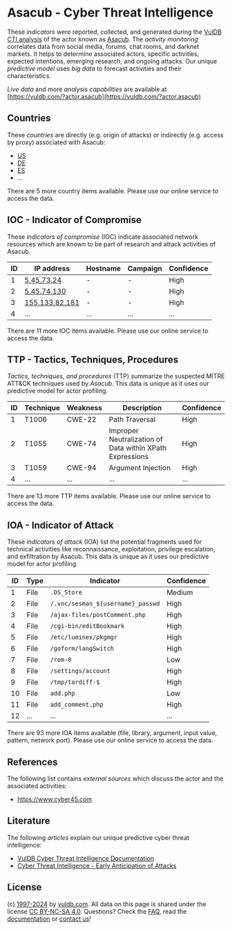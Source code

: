 # Asacub - Cyber Threat Intelligence

These _indicators_ were reported, collected, and generated during the [VulDB CTI analysis](https://vuldb.com/?kb.cti) of the actor known as [Asacub](https://vuldb.com/?actor.asacub). The _activity monitoring_ correlates data from social media, forums, chat rooms, and darknet markets. It helps to determine associated actors, specific activities, expected intentions, emerging research, and ongoing attacks. Our unique _predictive model_ uses _big data_ to forecast activities and their characteristics.

_Live data_ and more _analysis capabilities_ are available at [https://vuldb.com/?actor.asacub](https://vuldb.com/?actor.asacub)

## Countries

These _countries_ are directly (e.g. origin of attacks) or indirectly (e.g. access by proxy) associated with Asacub:

* [US](https://vuldb.com/?country.us)
* [DE](https://vuldb.com/?country.de)
* [ES](https://vuldb.com/?country.es)
* ...

There are 5 more country items available. Please use our online service to access the data.

## IOC - Indicator of Compromise

These _indicators of compromise_ (IOC) indicate associated network resources which are known to be part of research and attack activities of Asacub.

ID | IP address | Hostname | Campaign | Confidence
-- | ---------- | -------- | -------- | ----------
1 | [5.45.73.24](https://vuldb.com/?ip.5.45.73.24) | - | - | High
2 | [5.45.74.130](https://vuldb.com/?ip.5.45.74.130) | - | - | High
3 | [155.133.82.181](https://vuldb.com/?ip.155.133.82.181) | - | - | High
4 | ... | ... | ... | ...

There are 11 more IOC items available. Please use our online service to access the data.

## TTP - Tactics, Techniques, Procedures

_Tactics, techniques, and procedures_ (TTP) summarize the suspected MITRE ATT&CK techniques used by _Asacub_. This data is unique as it uses our predictive model for actor profiling.

ID | Technique | Weakness | Description | Confidence
-- | --------- | -------- | ----------- | ----------
1 | T1006 | CWE-22 | Path Traversal | High
2 | T1055 | CWE-74 | Improper Neutralization of Data within XPath Expressions | High
3 | T1059 | CWE-94 | Argument Injection | High
4 | ... | ... | ... | ...

There are 13 more TTP items available. Please use our online service to access the data.

## IOA - Indicator of Attack

These _indicators of attack_ (IOA) list the potential fragments used for technical activities like reconnaissance, exploitation, privilege escalation, and exfiltration by Asacub. This data is unique as it uses our predictive model for actor profiling.

ID | Type | Indicator | Confidence
-- | ---- | --------- | ----------
1 | File | `.DS_Store` | Medium
2 | File | `/.vnc/sesman_${username}_passwd` | High
3 | File | `/ajax-files/postComment.php` | High
4 | File | `/cgi-bin/editBookmark` | High
5 | File | `/etc/luminex/pkgmgr` | High
6 | File | `/goform/langSwitch` | High
7 | File | `/rom-0` | Low
8 | File | `/settings/account` | High
9 | File | `/tmp/tardiff-$` | High
10 | File | `add.php` | Low
11 | File | `add_comment.php` | High
12 | ... | ... | ...

There are 93 more IOA items available (file, library, argument, input value, pattern, network port). Please use our online service to access the data.

## References

The following list contains _external sources_ which discuss the actor and the associated activities:

* https://www.cyber45.com

## Literature

The following _articles_ explain our unique predictive cyber threat intelligence:

* [VulDB Cyber Threat Intelligence Documentation](https://vuldb.com/?kb.cti)
* [Cyber Threat Intelligence - Early Anticipation of Attacks](https://www.scip.ch/en/?labs.20201022)

## License

(c) [1997-2024](https://vuldb.com/?kb.changelog) by [vuldb.com](https://vuldb.com/?kb.about). All data on this page is shared under the license [CC BY-NC-SA 4.0](https://creativecommons.org/licenses/by-nc-sa/4.0/). Questions? Check the [FAQ](https://vuldb.com/?kb.faq), read the [documentation](https://vuldb.com/?kb) or [contact us](https://vuldb.com/?contact)!
